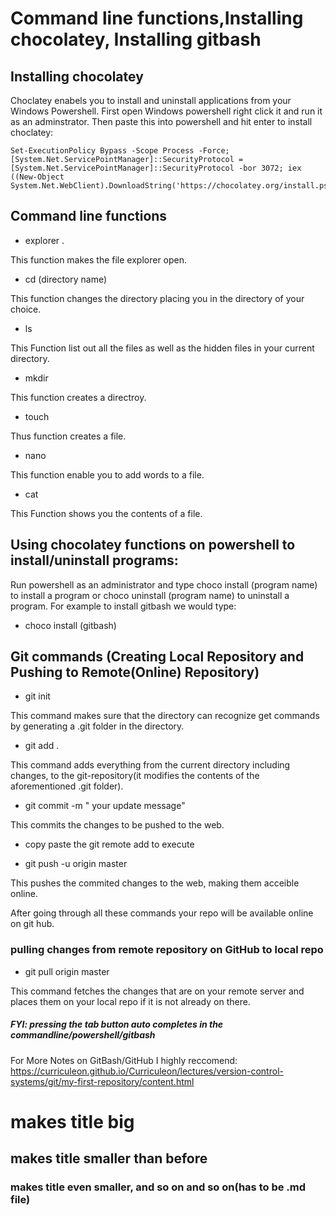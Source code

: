 # Command line functions,Installing chocolatey, Installing gitbash

## Installing chocolatey
Choclatey enabels you to install and uninstall applications from your Windows Powershell.
First open Windows powershell right click it and run it as an adminstrator.
Then paste this into powershell and hit enter to install choclatey:

    Set-ExecutionPolicy Bypass -Scope Process -Force; [System.Net.ServicePointManager]::SecurityProtocol = [System.Net.ServicePointManager]::SecurityProtocol -bor 3072; iex ((New-Object System.Net.WebClient).DownloadString('https://chocolatey.org/install.ps1'))

## Command line functions
* explorer .

This function makes the file explorer open.

* cd (directory name)

This function changes the directory  placing you in the directory of your choice.

* ls

This Function list out all the files as well as the hidden files in your current directory.

* mkdir 

This function creates a directroy.

* touch

Thus function creates a file.

* nano

This function enable you to add words to a file. 

* cat 

This Function shows you the contents of a file.

## Using chocolatey functions on powershell to install/uninstall programs:
Run powershell as an administrator and type choco install (program name) to install a program
or choco uninstall (program name) to uninstall a program. For example to install gitbash we 
would type:

* choco install (gitbash)



## Git commands (Creating Local Repository and Pushing to Remote(Online) Repository)

* git init

This command makes sure that the directory can recognize get commands by  generating a .git folder in the directory.

* git add . 

This command adds everything from the current directory including changes, to the git-repository(it modifies the contents of the aforementioned .git folder).

* git commit -m  " your update message"

This commits the changes to be pushed to the web.

* copy paste the git remote add to execute

* git push -u origin master 

This pushes the commited changes to the web, making them acceible online.

After going through all these commands your repo will be available online on git hub.
### pulling changes from remote repository on GitHub to local repo

* git pull origin master

This command fetches the changes that are on your remote server and  places them on your local repo if it is not already on there.

##### FYI: pressing the tab button auto completes in the commandline/powershell/gitbash

For More Notes on GitBash/GitHub I highly reccomend: 
https://curriculeon.github.io/Curriculeon/lectures/version-control-systems/git/my-first-repository/content.html


# makes title big 
## makes title smaller than before
### makes title even smaller, and so on and so on(has to be .md file)

